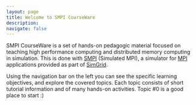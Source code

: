 ```yaml
---
layout: page
title: Welcome to SMPI CourseWare
description:
navigate: false
---
```


SMPI CourseWare is a set of hands-on pedagogic material focused on teaching high performance computing and distributed memory computing in simulation. This is
done with
  [SMPI](http://simgrid.gforge.inria.fr/simgrid/latest/doc/group__SMPI__API.html) (Simulated MPI),
 a simulator for [MPI](http://www.mpi-forum.org/docs/docs.html) applications provided as part of [SimGrid](http://simgrid.gforge.inria.fr).

 Using the navigation bar on the left you can see the specific learning objectives, and explore the covered topics. Each topic consists of
 short tutorial information and of many hands-on activities. Topic #0 is a good place to start :)
